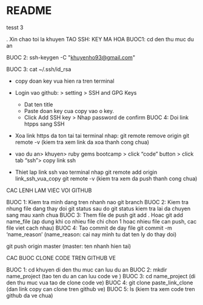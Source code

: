 # README
tesst 3

.
Xin chao toi la khuyen
TAO SSH: KEY MA HOA 
BUOC1:  cd den thu muc du an 

BUOC 2: ssh-keygen -C "khuyenho93@gmail.com"

BUOC 3: cat ~/.ssh/id_rsa
- copy doan key vua hien ra tren terminal
- Login vao github: > setting > SSH and GPG Keys
  	+ Dat ten title
	+ Paste doan key cua copy vao o key.
	+ Click Add SSH key > Nhap password de confirm
BUOC 4: Doi link htpps sang SSH
- Xoa link https da ton tai tai terminal nhap:
 		git remote remove origin
		git remote -v (kiem tra xem link da xoa thanh cong chua)

- vao du an> khuyen> ruby gems bootcamp > click “code” button > click tab “ssh”> copy link ssh
- Thiet lap link ssh vao terminal nhap
		git remote add origin link_ssh_vua_copy
		git remote -v (kiem tra xem da push thanh cong chua)
		
CAC LENH LAM VIEC VOI GITHUB

BUOC 1: Kiem tra minh dang tren nhanh nao
git branch
BUOC 2: Kiem tra nhung file dang thay doi
git status
sau do git status kiem tra lai da chuyen sang mau xanh chua
BUOC 3: Them file de push
git add .
Hoac
git add name_file (ap dung khi co nhieu file chi chon 1 hoac nhieu file can push, cac file viet cach nhau)
BUOC 4: Tao commit de day file
git commit -m ‘name_reason’ (name_reason: cai nay minh tu dat ten ly do thay doi)

git push origin master (master: ten nhanh hien tai)

CAC BUOC CLONE CODE TREN GITHUB VE

BUOC 1: 	cd khuyen
di den thu muc can luu du an
BUOC 2: mkdir name_project (tao ten du an can luu code ve )
BUOC 3: cd name_project (di den thu muc vua tao de clone code ve)
BUOC 4: git clone paste_link_clone (dan link copy can clone tren github ve)
BUOC 5: ls (kiem tra xem code tren github da ve chua)